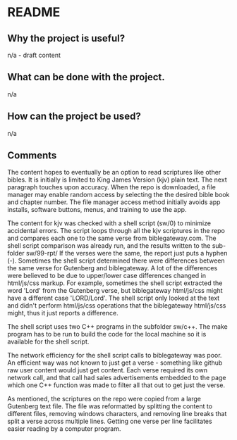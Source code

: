 # README

## Why the project is useful? 

n/a - draft content

## What can be done with the project. 

n/a

## How can the project be used? 

n/a

## Comments

The content hopes to eventually be an option to read scriptures like other bibles. It is initially is limited to King James Version (kjv) plain text. The next paragraph touches upon accuracy. When the repo is downloaded, a file manager may enable random access by selecting the the desired bible book and chapter number. The file manager access method initially avoids app installs, software buttons, menus, and training to use the app.

The content for kjv was checked with a shell script (sw/0) to minimize accidental errors. The script loops through all the kjv scriptures in the repo and compares each one to the same verse from biblegateway.com. The shell script comparison was already run, and the results written to the sub-folder sw/99-rpt/
If the verses were the same, the report just puts a hyphen (-). Sometimes the shell script determined there were differences between the same verse for Gutenberg and biblegateway. A lot of the differences were believed to be due to upper/lower case differences changed in html/js/css markup. For example, sometimes the shell script extracted the word 'Lord' from the Gutenberg verse, but biblegateway html/js/css might have a different case 'LORD/Lord'. The shell script only looked at the text and didn't perform html/js/css operations that the biblegateway html/js/css might, thus it just reports a difference.

The shell script uses two C++ programs in the subfolder sw/c++. The make program has to be run to build the code for the local machine so it is available for the shell script.

The network efficiency for the shell script calls to biblegateway was poor. An efficient way was not known to just get a verse -  something like github raw user content would just get content. Each verse required its own network call, and that call had sales advertisements embedded to the page which one C++ function was made to filter all that out to get just the verse.

As mentioned, the scriptures on the repo were copied from a large Gutenberg text file. The file was reformatted by splitting the content to different files, removing windows characters, and removing line breaks that split a verse across multiple lines. Getting one verse per line facilitates easier reading by a computer program.
